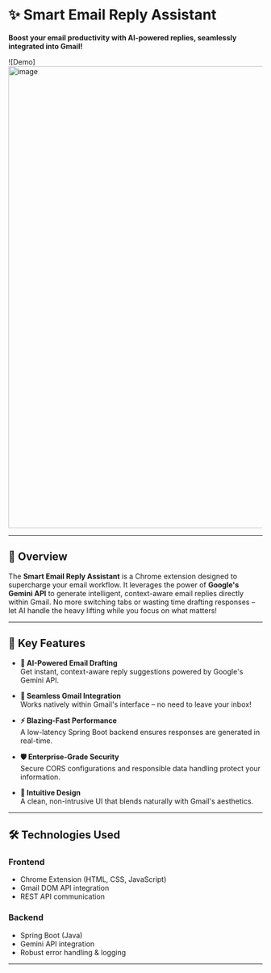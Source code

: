 # ✨ Smart Email Reply Assistant

**Boost your email productivity with AI-powered replies, seamlessly integrated into Gmail!**  

![Demo]
<img width="916" alt="image" src="https://github.com/user-attachments/assets/922c45bb-ba6b-4787-a964-4213a157968f" />

---

## 🚀 Overview  
The **Smart Email Reply Assistant** is a Chrome extension designed to supercharge your email workflow. It leverages the power of **Google's Gemini API** to generate intelligent, context-aware email replies directly within Gmail. No more switching tabs or wasting time drafting responses – let AI handle the heavy lifting while you focus on what matters!

---

## 🌟 Key Features  
- **🤖 AI-Powered Email Drafting**  
  Get instant, context-aware reply suggestions powered by Google's Gemini API.  

- **🔌 Seamless Gmail Integration**  
  Works natively within Gmail's interface – no need to leave your inbox!  

- **⚡ Blazing-Fast Performance**  
  A low-latency Spring Boot backend ensures responses are generated in real-time.  

- **🛡️ Enterprise-Grade Security**  
  Secure CORS configurations and responsible data handling protect your information.  

- **🎨 Intuitive Design**  
  A clean, non-intrusive UI that blends naturally with Gmail's aesthetics.  

---

## 🛠️ Technologies Used  

### **Frontend**  
- Chrome Extension (HTML, CSS, JavaScript)  
- Gmail DOM API integration  
- REST API communication  

### **Backend**  
- Spring Boot (Java)  
- Gemini API integration  
- Robust error handling & logging  

---
